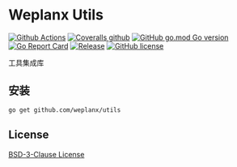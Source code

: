 # Weplanx Utils

[![Github Actions](https://img.shields.io/github/workflow/status/weplanx/utils/testing?style=flat-square)](https://github.com/weplanx/utils/actions)
[![Coveralls github](https://img.shields.io/coveralls/github/weplanx/utils.svg?style=flat-square)](https://coveralls.io/github/weplanx/utils)
[![GitHub go.mod Go version](https://img.shields.io/github/go-mod/go-version/weplanx/utils?style=flat-square)](https://github.com/weplanx/utils)
[![Go Report Card](https://goreportcard.com/badge/github.com/weplanx/utils?style=flat-square)](https://goreportcard.com/report/github.com/weplanx/utils)
[![Release](https://img.shields.io/github/v/release/weplanx/utils.svg?style=flat-square)](https://github.com/weplanx/utils)
[![GitHub license](https://img.shields.io/github/license/weplanx/utils?style=flat-square)](https://raw.githubusercontent.com/weplanx/utils/master/LICENSE)

工具集成库

## 安装

```shell
go get github.com/weplanx/utils
```

## License

[BSD-3-Clause License](https://github.com/weplanx/go/blob/main/LICENSE)